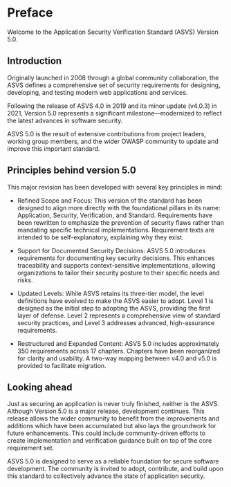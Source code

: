 # Preface

Welcome to the Application Security Verification Standard (ASVS) Version 5.0.

## Introduction

Originally launched in 2008 through a global community collaboration, the ASVS defines a comprehensive set of security requirements for designing, developing, and testing modern web applications and services.

Following the release of ASVS 4.0 in 2019 and its minor update (v4.0.3) in 2021, Version 5.0 represents a significant milestone—modernized to reflect the latest advances in software security.

ASVS 5.0 is the result of extensive contributions from project leaders, working group members, and the wider OWASP community to update and improve this important standard.

## Principles behind version 5.0

This major revision has been developed with several key principles in mind:

* Refined Scope and Focus: This version of the standard has been designed to align more directly with the foundational pillars in its name: Application, Security, Verification, and Standard. Requirements have been rewritten to emphasize the prevention of security flaws rather than mandating specific technical implementations. Requirement texts are intended to be self-explanatory, explaining why they exist.

* Support for Documented Security Decisions: ASVS 5.0 introduces requirements for documenting key security decisions. This enhances traceability and supports context-sensitive implementations, allowing organizations to tailor their security posture to their specific needs and risks.

* Updated Levels: While ASVS retains its three-tier model, the level definitions have evolved to make the ASVS easier to adopt. Level 1 is designed as the initial step to adopting the ASVS, providing the first layer of defense. Level 2 represents a comprehensive view of standard security practices, and Level 3 addresses advanced, high-assurance requirements.

* Restructured and Expanded Content: ASVS 5.0 includes approximately 350 requirements across 17 chapters. Chapters have been reorganized for clarity and usability. A two-way mapping between v4.0 and v5.0 is provided to facilitate migration.

## Looking ahead

Just as securing an application is never truly finished, neither is the ASVS. Although Version 5.0 is a major release, development continues. This release allows the wider community to benefit from the improvements and additions which have been accumulated but also lays the groundwork for future enhancements. This could include community-driven efforts to create implementation and verification guidance built on top of the core requirement set.

ASVS 5.0 is designed to serve as a reliable foundation for secure software development. The community is invited to adopt, contribute, and build upon this standard to collectively advance the state of application security.
